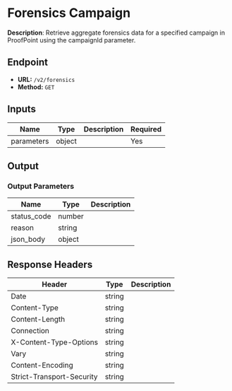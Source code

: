 # Forensics Campaign

**Description**: Retrieve aggregate forensics data for a specified campaign in ProofPoint using the campaignId parameter.

## Endpoint

- **URL:** `/v2/forensics`
- **Method:** `GET`
## Inputs

| Name | Type | Description | Required |
|------|------|-------------|----------|
| parameters | object |  | Yes |
## Output

### Output Parameters

| Name | Type | Description |
|------|------|-------------|
| status_code | number |  |
| reason | string |  |
| json_body | object |  |
## Response Headers

| Header | Type | Description |
|--------|------|-------------|
| Date | string |  |
| Content-Type | string |  |
| Content-Length | string |  |
| Connection | string |  |
| X-Content-Type-Options | string |  |
| Vary | string |  |
| Content-Encoding | string |  |
| Strict-Transport-Security | string |  |